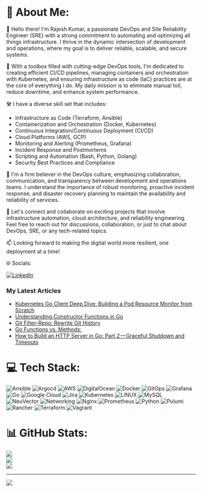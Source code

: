 # 💫 About Me:

👋 Hello there! I'm Rajesh Kumar, a passionate DevOps and Site Reliability Engineer (SRE) with a strong commitment to automating and optimizing all things infrastructure. I thrive in the dynamic intersection of development and operations, where my goal is to deliver reliable, scalable, and secure systems.

🔧 With a toolbox filled with cutting-edge DevOps tools, I'm dedicated to creating efficient CI/CD pipelines, managing containers and orchestration with Kubernetes, and ensuring infrastructure as code (IaC) practices are at the core of everything I do. My daily mission is to eliminate manual toil, reduce downtime, and enhance system performance.

🛠️ I have a diverse skill set that includes:
- Infrastructure as Code (Terraform, Ansible)
- Containerization and Orchestration (Docker, Kubernetes)
- Continuous Integration/Continuous Deployment (CI/CD)
- Cloud Platforms (AWS, GCP)
- Monitoring and Alerting (Prometheus, Grafana)
- Incident Response and Postmortems
- Scripting and Automation (Bash, Python, Golang)
- Security Best Practices and Compliance

🚀 I'm a firm believer in the DevOps culture, emphasizing collaboration, communication, and transparency between development and operations teams. I understand the importance of robust monitoring, proactive incident response, and disaster recovery planning to maintain the availability and reliability of services.

🌟 Let's connect and collaborate on exciting projects that involve infrastructure automation, cloud architecture, and reliability engineering. Feel free to reach out for discussions, collaboration, or just to chat about DevOps, SRE, or any tech-related topics.

📫 Looking forward to making the digital world more resilient, one deployment at a time!
 
🌐 Socials:

[![LinkedIn](https://img.shields.io/badge/LinkedIn-%230077B5.svg?logo=linkedin&logoColor=white)](https://www.linkedin.com/in/rajesh-kumar-624082ab/) 

### My Latest Articles
<!-- BLOG-POST-LIST:START -->
- [Kubernetes Go Client Deep Dive: Building a Pod Resource Monitor from Scratch](https://medium.com/@rk90229/kubernetes-go-client-deep-dive-building-a-pod-resource-monitor-from-scratch-bdb1ebe30b25?source=rss-65fba88b5e52------2)
- [Understanding Constructor Functions in Go](https://medium.com/@rk90229/demystifying-go-constructors-a-beginners-guide-c9d4345c7d29?source=rss-65fba88b5e52------2)
- [Git Filter-Repo: Rewrite Git History](https://medium.com/@rk90229/git-filter-repo-rewrite-git-history-3fff125ada4a?source=rss-65fba88b5e52------2)
- [Go Functions vs. Methods:](https://medium.com/@rk90229/go-functions-vs-methods-053d626a3219?source=rss-65fba88b5e52------2)
- [How to Build an HTTP Server in Go: Part 2 — Graceful Shutdown and Timeouts](https://medium.com/@rk90229/how-to-build-an-http-server-in-go-part-2-graceful-shutdown-and-timeouts-008d90e42da2?source=rss-65fba88b5e52------2)
<!-- BLOG-POST-LIST:END -->


# 💻 Tech Stack:
![Ansible](https://img.shields.io/badge/ansible-%231A1918.svg?style=for-the-badge&logo=ansible&logoColor=white)  ![Argocd](https://img.shields.io/badge/argocd-11.svg?style=for-the-badge&logo=argo&logoColor=white&color=orange&link=https%3A%2F%2Fargo-cd.readthedocs.io%2F) ![AWS](https://img.shields.io/badge/AWS-%23FF9900.svg?style=for-the-badge&logo=amazon-aws&logoColor=white) ![DigitalOcean](https://img.shields.io/badge/DigitalOcean-%230167ff.svg?style=for-the-badge&logo=digitalOcean&logoColor=white) ![Docker](https://img.shields.io/badge/docker-%230db7ed.svg?style=for-the-badge&logo=docker&logoColor=white) ![GitOps](https://img.shields.io/badge/gitops-11.svg?style=for-the-badge&logo=git&logoColor=white&color=blue&link=https%3A%2F%2Fgithub.com%2Freadme%2Ffeatured%2Fdefining-gitops) ![Grafana](https://img.shields.io/badge/grafana-11.svg?style=for-the-badge&logo=grafana&logoColor=white&color=orange&link=https%3A%2F%2Fgrafana.com%2F) ![Go](https://img.shields.io/badge/go-%2300ADD8.svg?style=for-the-badge&logo=go&logoColor=white) ![Google Cloud](https://img.shields.io/badge/Google%20Cloud-%234285F4.svg?style=for-the-badge&logo=google-cloud&logoColor=white) ![Jira](https://img.shields.io/badge/jira-%230A0FFF.svg?style=for-the-badge&logo=jira&logoColor=white) ![Kubernetes](https://img.shields.io/badge/kubernetes-%23326ce5.svg?style=for-the-badge&logo=kubernetes&logoColor=white) ![LINUX](https://img.shields.io/badge/Linux-FCC624?style=for-the-badge&logo=linux&logoColor=black) ![MySQL](https://img.shields.io/badge/mysql-%2300f.svg?style=for-the-badge&logo=mysql&logoColor=white) ![NeuVector](https://img.shields.io/badge/neuvector-1223.svg?style=for-the-badge&logo=neuvector&logoColor=neuvector&color=blue&link=https%3A%2F%2Fopen-docs.neuvector.com%2F) ![Networking](https://img.shields.io/badge/networking-11.svg?style=for-the-badge&logo=networking&logoColor=white&color=blue&link=https%3A%2F%2Fen.wikipedia.org%2Fwiki%2FComputer_network) ![Nginx](https://img.shields.io/badge/nginx-%23009639.svg?style=for-the-badge&logo=nginx&logoColor=white) ![Prometheus](https://img.shields.io/badge/prometheus-11.svg?style=for-the-badge&logo=prometheus&logoColor=white&color=black&link=https%3A%2F%2Fprometheus.io)
 ![Python](https://img.shields.io/badge/python-1.svg?style=for-the-badge&logo=Python&logoColor=white&color=blue&link=https%3A%2F%2Fwww.python.org%2F)  ![Pulumi](https://img.shields.io/badge/pulumi-11.svg?style=for-the-badge&logo=pulumi&logoColor=white&color=blue&link=https%3A%2F%2Fwww.pulumi.com%2F) ![Rancher](https://img.shields.io/badge/rancher-%230075A8.svg?style=for-the-badge&logo=rancher&logoColor=white) ![Terraform](https://img.shields.io/badge/terraform-%235835CC.svg?style=for-the-badge&logo=terraform&logoColor=white) ![Vagrant](https://img.shields.io/badge/vagrant-%231563FF.svg?style=for-the-badge&logo=vagrant&logoColor=white)  

# 📊 GitHub Stats:
![](https://github-readme-stats.vercel.app/api?username=rajeshkio&theme=dark&hide_border=false&include_all_commits=false&count_private=false)<br/>
![](https://github-readme-streak-stats.herokuapp.com/?user=rajeshkio&theme=dark&hide_border=false)<br/>
![](https://github-readme-stats.vercel.app/api/top-langs/?username=rajeshkio&theme=dark&hide_border=false&include_all_commits=false&count_private=false&layout=compact)

---
[![](https://visitcount.itsvg.in/api?id=rajeshkio&icon=0&color=0)](https://visitcount.itsvg.in)
